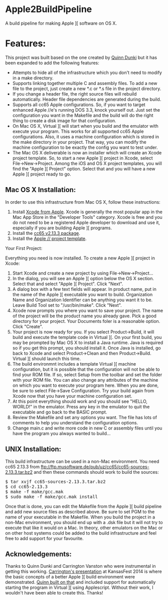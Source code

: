 Apple2BuildPipeline
===================

A build pipeline for making Apple \]\[ software on OS X.

Features:
=========

This project was built based on the one created by [Quinn Dunki](http://quinndunki.com/blondihacks/?p=1904) but it has been expanded to add the following features:

   * Attempts to hide all of the infrastructure which you don't need to modify in a make directory.
   * Supports linking together multiple C and assembly files.  To add a new file to the project, just create a new *.c or *.s file in the project directory.
   * If you change a header file, the right source files will rebuild automatically.  Header file dependencies are generated during the build.
   * Supports all cc65 Apple configurations.  So, if you want to target enhanced Apple //e's running DOS 3.3, knock yourself out.  Just set the configuration you want in the Makefile and the build will do the right thing to create a disk image for that configuration.
   * On Mac OS X, Virtual \]\[ will start when you build and the emulator with execute your program.  This works for all supported cc65 Apple configurations.  Also, it uses a machine configuration which is stored in the make directory in your project.  That way, you can modify the machine configuration to be exactly the config you want to test under.
   * The Mac OS X deliverable is now an installer which will create an Xcode project template.  So, to start a new Apple \]\[ project in Xcode, select File->New->Project.  Among the iOS and OS X project templates, you will find the "Apple \]\[ Project" option.  Select that and you will have a new Apple \]\[ project ready to go.

Mac OS X Installation:
----------------------

In order to use this infrastructure from Mac OS X, follow these instructions:
   1. Install [Xcode from Apple](https://itunes.apple.com/us/app/xcode/id497799835?mt=12&uo=4).  Xcode is generally the most popular app in the Mac App Store in the "Developer Tools" category.  Xcode is free and you do not need to be a registered Apple developer to download and use it, especially if you are building Apple \]\[ programs.
   2. Install the [cc65 v2.13.3 package](https://github.com/jeremysrand/Apple2BuildPipeline/releases/download/1.0/cc65.2.13.3.pkg).
   4. Install the [Apple // project template](https://github.com/jeremysrand/Apple2BuildPipeline/releases/download/1.0/Apple.XCode.Template.pkg).

Your First Project:

Everything you need is now installed.  To create a new Apple \]\[ project in Xcode:
   1. Start Xcode and create a new project by using File->New->Project...
   2. In the dialog, you will see an Apple \]\[ option below the OS X section.  Select that and select "Apple \]\[ Project".  Click "Next".
   3. A dialog box with a few text fields will appear.  In product name, put in the name of the Apple \]\[ executable you want to build.  Organization Name and Organization Identifier can be anything you want it to be.  Leave Build Tool set to "/usr/bin/make".  Click "Next".
   4. Xcode now prompts you where you want to save your project.  The name of the project will be the product name you already gave.  Pick a good directory for your project.  Your Documents foler is a reasonable option.  Click "Create".
   5. Your project is now ready for you.  If you select Product->Build, it will build and execute the template code in Virtual \]\[.  On your first build, you may be prompted by Mac OS X to install a Java runtime.  Java is required so if you get this prompt, you should install it.  Once Java is installed, go back to Xcode and select Product->Clean and then Product->Build.  Virtual \]\[ should launch this time.
   6. The build environmnt includes a template Virtual \]\[ machine configuration, but it is possible that the configuration will not be able to find your ROM file.  If so, select Setup from the toolbar and set the folder with your ROM file.  You can also change any attributes of the machine on which you want to execute your program here.  When you are done, be sure to select File->Save Configuration.  Try your build again from Xcode now that you have your machine configuration set.
   7. At this point everything should work and you should see "HELLO, WORLD!" in the emulator.  Press any key in the emulator to quit the executable and go back to the BASIC prompt.
   8. Review the Makefile and set any options you want.  The file has lots of comments to help you understand the configuration options.
   9. Change main.c and write more code in new C or assembly files until you have the program you always wanted to build...

UNIX Installation:
------------------

This build infrastructure can be used in a non-Mac environment.  You need cc65 2.13.3 from ftp://ftp.musoftware.de/pub/uz/cc65/cc65-sources-2.13.3.tar.bz2 and then these commands should work to build the sources:

<pre>
$ tar xvjf cc65-sources-2.13.3.tar.bz2
$ cd cc65-2.13.3
$ make -f make/gcc.mak
$ sudo make -f make/gcc.mak install
</pre>

Once that is done, you can edit the Makefile from the Apple \]\[ build pipeline and add new source files as described above.  Be sure to set PGM to the name of your executable in the Makefile.  When you build the project in a non-Mac environment, you should end up with a .dsk file but it will not try to execute that like it would on a Mac.  In theory, other emulators on the Mac or on other host systems could be added to the build infrastructure and feel free to add support for your favourite.

Acknowledgements:
-----------------

Thanks to Quinn Dunki and Carrington Vanston who were instrumental in getting this working.  [Carrington's presentation](http://monsterfeet.com/kfest/) at KansasFest 2014 is where the basic concepts of a better Apple \]\[ build environment were demonstrated.  [Quinn built on that](http://quinndunki.com/blondihacks/?p=1904) and included support for automatically starting the program in Virtual \]\[ using Applescript.  Without their work, I wouldn't have been able to create this.  Thanks!
